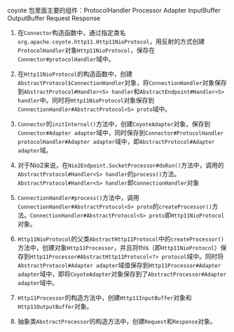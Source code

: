 coyote 包里面主要的组件：ProtocolHandler Processor Adapter InputBuffer OutputBuffer Request Response

1. 在`Connector`构造函数中，通过指定类名`org.apache.coyote.http11.Http11NioProtocol`，用反射的方式创建`ProtocolHandler`对象`Http11NioProtocol`，保存在`Connector#protocolHandler`域中。

2. 在`Http11NioProtocol`的构造函数中，创建`AbstractProtocol$ConnectionHandler`对象，将`ConnectionHandler`对象保存到`AbstractProtocol#Handler<S> handler`和`AbstractEndpoint#Handler<S> handler`中。同时将`Http11NioProtocol`对象保存到`ConnectionHandler#AbstractProtocol<S> proto`域中。

3. `Connector`的`initInternal()`方法中，创建`CoyoteAdapter`对象，保存到`Connector#Adapter adapter`域中，同时保存到`Connector#ProtocolHandler protocolHandler#Adapter adapter`域中，即`AbstractProtocol#Adapter adapter`域。

4. 对于Nio2来说，在`Nio2Endpoint.SocketProcessor#doRun()`方法中，调用的`AbstractProtocol#Handler<S> handler`的`process()`方法。`AbstractProtocol#Handler<S> handler`即`ConnectionHandler`对象

5. `ConnectionHandler#process()`方法中，调用`ConnectionHandler#AbstractProtocol<S> proto`的`createProcessor()`方法。`ConnectionHandler#AbstractProtocol<S> proto`即`Http11NioProtocol`对象。

6. `Http11NioProtocol`的父类`AbstractHttp11Protocol`中的`createProcessor()`方法中，创建对象`Http11Processor`，并且将this（即`Http11NioProtocol`）保存到`Http11Processor#AbstractHttp11Protocol<?> protocol`域中。同时将`AbstractProtocol#Adapter adapter`域值保存到`Http11Processor#Adapter adapter`域中，即将`CoyoteAdapter`对象保存到了`AbstractProcessor#Adapter adapter`域中。

7. `Http11Processor`的构造方法中，创建`Http11InputBuffer`对象和`Http11OutputBuffer`对象。

8. 抽象类`AbstractProcessor`的构造方法中，创建`Request`和`Response`对象。
